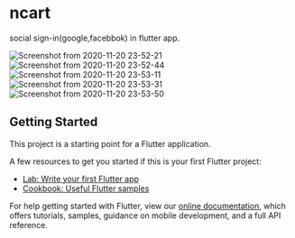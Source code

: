 # ncart

social sign-in(google,facebbok) in flutter app.

![Screenshot from 2020-11-20 23-52-21](https://user-images.githubusercontent.com/55876522/99836842-b363a580-2b8c-11eb-8960-e32b445e9f40.png)
![Screenshot from 2020-11-20 23-52-44](https://user-images.githubusercontent.com/55876522/99836926-cf674700-2b8c-11eb-9d2d-8219302cfb9d.png)
![Screenshot from 2020-11-20 23-53-11](https://user-images.githubusercontent.com/55876522/99836973-e148ea00-2b8c-11eb-9768-1412c285b598.png)
![Screenshot from 2020-11-20 23-53-31](https://user-images.githubusercontent.com/55876522/99837031-f58ce700-2b8c-11eb-827c-9928e9588005.png)
![Screenshot from 2020-11-20 23-53-50](https://user-images.githubusercontent.com/55876522/99837113-063d5d00-2b8d-11eb-84fd-ccf5465d0bf2.png)

## Getting Started

This project is a starting point for a Flutter application.

A few resources to get you started if this is your first Flutter project:

- [Lab: Write your first Flutter app](https://flutter.dev/docs/get-started/codelab)
- [Cookbook: Useful Flutter samples](https://flutter.dev/docs/cookbook)

For help getting started with Flutter, view our
[online documentation](https://flutter.dev/docs), which offers tutorials,
samples, guidance on mobile development, and a full API reference.

